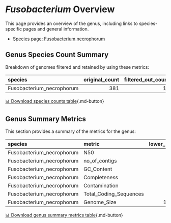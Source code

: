 # *Fusobacterium* Overview
This page provides an overview of the genus, including links to species-specific pages and general information.

- [Species page: Fusobacterium necrophorum](Fusobacterium_necrophorum/index.md)
## Genus Species Count Summary
Breakdown of genomes filtered and retained by using these metrics:

| species                   |   original_count |   filtered_out_count |   final_count |
|:--------------------------|-----------------:|---------------------:|--------------:|
| Fusobacterium_necrophorum |              381 |                   19 |           362 |


[📊 Download species counts table](species_counts.csv){.md-button}
## Genus Summary Metrics
This section provides a summary of the metrics for the genus:

| species                   | metric                 |   lower_bounds |   upper_bounds |
|:--------------------------|:-----------------------|---------------:|---------------:|
| Fusobacterium_necrophorum | N50                    |    38000       |      nan       |
| Fusobacterium_necrophorum | no_of_contigs          |      nan       |      150       |
| Fusobacterium_necrophorum | GC_Content             |       34       |       36       |
| Fusobacterium_necrophorum | Completeness           |       93       |      nan       |
| Fusobacterium_necrophorum | Contamination          |      nan       |        5       |
| Fusobacterium_necrophorum | Total_Coding_Sequences |     1800       |     2500       |
| Fusobacterium_necrophorum | Genome_Size            |        1.9e+06 |        2.4e+06 |


[📊 Download genus summary metrics table](genus_summary_metrics.csv){.md-button}
